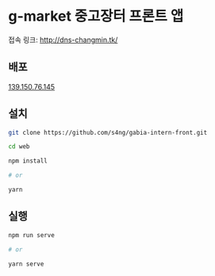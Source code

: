 # g-market 중고장터 프론트 앱

접속 링크: http://dns-changmin.tk/

## 배포

[139.150.76.145](http://139.150.76.145)

## 설치

```bash
git clone https://github.com/s4ng/gabia-intern-front.git

cd web

npm install

# or

yarn
```

## 실행

```bash
npm run serve

# or

yarn serve
```
